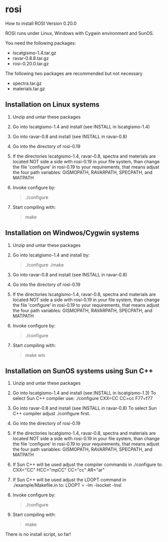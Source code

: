 # rosi

How to install ROSI Version 0.20.0


ROSI runs under Linux, Windows with Cygwin environment and SunOS.


You need the following packages:
* lscatgismo-1.4.tar.gz
* ravar-0.8.8.tar.gz
* rosi-0.20.0.tar.gz

The following two packages are recommended but not necessary
* spectra.tar.gz
* materials.tar.gz


Installation on Linux systems
-----------------------------

1. Unzip and untar these packages 

2. Go into lscatgismo-1.4 and install (see INSTALL in lscatgismo-1.4)

3. Go into ravar-0.8 and install (see INSTALL in ravar-0.8)

4. Go into the directory of rosi-0.19

5. If the directories lscatgismo-1.4, ravar-0.8, spectra and materials 
   are located NOT side a side with rosi-0.19 in your file system, than
   change the file 'configure' in rosi-0.19 to your requirements, that means
   adjust the four path variables: GISMOPATH, RAVARPATH, SPECPATH, and MATPATH

6. Invoke configure by:
   > ./configure

7. Start compiling with:
   > make


Installation on Windwos/Cygwin systems
--------------------------------------

1. Unzip and untar these packages 

2. Go into lscatgismo-1.4 and install by:
   > ./configure
   > ./make

3. Go into ravar-0.8 and install (see INSTALL in ravar-0.8)

4. Go into the directory of rosi-0.19

5. If the directories lscatgismo-1.4, ravar-0.8, spectra and materials 
   are located NOT side a side with rosi-0.19 in your file system, than
   change the file 'configure' in rosi-0.19 to your requirements, that means
   adjust the four path variables: GISMOPATH, RAVARPATH, SPECPATH, and MATPATH

6. Invoke configure by:
   > ./configure

7. Start compiling with:
   > make win


Installation on SunOS systems using Sun C++
-------------------------------------------

1. Unzip and untar these packages 

2. Go into lscatgismo-1.4 and install (see INSTALL in lscatgismo-1.3)
   To select Sun C++ compiler use: ./configure CXX=CC CC=cc F77=f77

3. Go into ravar-0.8 and install (see INSTALL in ravar-0.8)
   To select Sun C++ compiler adjust ./configure first.

4. Go into the directory of rosi-0.19

5. If the directories lscatgismo-1.4, ravar-0.8, spectra and materials 
   are located NOT side a side with rosi-0.19 in your file system, than
   change the file 'configure' in rosi-0.19 to your requirements, that means
   adjust the four path variables: GISMOPATH, RAVARPATH, SPECPATH, and MATPATH

6. If Sun C++ will be used adjust the compiler commands in ./configure to:
   CXX="CC"
   HCC="mpCC"
   CC="cc"
   AR="ar"

7. If Sun C++ will be used adjust the LDOPT command in ./example/Makefile.in to:
   LDOPT = -lm -lsocket -lnsl

8. Invoke configure by:
   > ./configure

9. Start compiling with:
   > make


There is no install script, so far!
